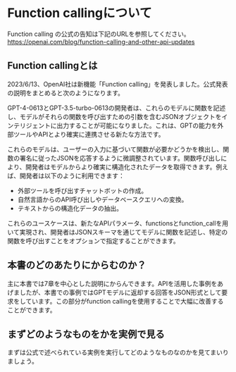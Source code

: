 # Function callingについて

Function calling の公式の告知は下記のURLを参照してください。  
https://openai.com/blog/function-calling-and-other-api-updates

## Function callingとは
2023/6/13、OpenAI社は新機能「Function calling」を発表しました。公式発表の説明をまとめると次のようになります。 
  
GPT-4-0613とGPT-3.5-turbo-0613の開発者は、これらのモデルに関数を記述し、モデルがそれらの関数を呼び出すための引数を含むJSONオブジェクトをインテリジェントに出力することが可能になりました。これは、GPTの能力を外部ツールやAPIとより確実に連携させる新たな方法です。

これらのモデルは、ユーザーの入力に基づいて関数が必要かどうかを検出し、関数の署名に従ったJSONを応答するように微調整されています。関数呼び出しにより、開発者はモデルからより確実に構造化されたデータを取得できます。例えば、開発者は以下のように利用できます：

- 外部ツールを呼び出すチャットボットの作成。
- 自然言語からのAPI呼び出しやデータベースクエリへの変換。
- テキストからの構造化データの抽出。

これらのユースケースは、新たなAPIパラメータ、functionsとfunction_callを用いて実現され、開発者はJSONスキーマを通じてモデルに関数を記述し、特定の関数を呼び出すことをオプションで指定することができます。

##  本書のどのあたりにからむのか？
主に本書では7章を中心とした説明にからんできます。APIを活用した事例をあげましたが、本書での事例ではGPTモデルに返却する回答をJSON形式として要求をしています。この部分がfunction callingを使用することで大幅に改善することができます。

## まずどのようなものをかを実例で見る
まずは公式で述べられている実例を実行してどのようなものなのかを見てまいりましょう。


